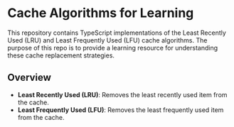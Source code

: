 # Cache Algorithms for Learning

This repository contains TypeScript implementations of the Least Recently Used (LRU) and Least Frequently Used (LFU) cache algorithms. The purpose of this repo is to provide a learning resource for understanding these cache replacement strategies.

## Overview

- **Least Recently Used (LRU)**: Removes the least recently used item from the cache.
- **Least Frequently Used (LFU)**: Removes the least frequently used item from the cache.

